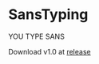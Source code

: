 # SansTyping

YOU TYPE SANS

Download v1.0 at [release](https://github.com/20chan/SansTyping/releases/)